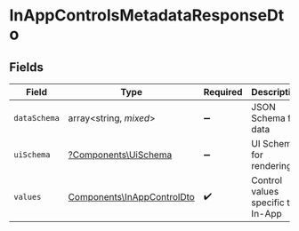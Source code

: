 # InAppControlsMetadataResponseDto


## Fields

| Field                                                                    | Type                                                                     | Required                                                                 | Description                                                              |
| ------------------------------------------------------------------------ | ------------------------------------------------------------------------ | ------------------------------------------------------------------------ | ------------------------------------------------------------------------ |
| `dataSchema`                                                             | array<string, *mixed*>                                                   | :heavy_minus_sign:                                                       | JSON Schema for data                                                     |
| `uiSchema`                                                               | [?Components\UiSchema](../../Models/Components/UiSchema.md)              | :heavy_minus_sign:                                                       | UI Schema for rendering                                                  |
| `values`                                                                 | [Components\InAppControlDto](../../Models/Components/InAppControlDto.md) | :heavy_check_mark:                                                       | Control values specific to In-App                                        |
